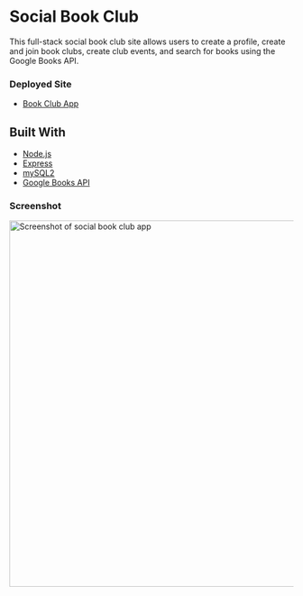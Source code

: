 # Social Book Club
This full-stack social book club site allows users to create a profile, create and join book clubs, create club events, and search for books using the Google Books API.

### Deployed Site
* [Book Club App](https://beluga2.herokuapp.com/) 

## Built With

* [Node.js](https://nodejs.org/en/)
* [Express](https://www.npmjs.com/package/express)
* [mySQL2](https://www.npmjs.com/package/mysql2)
* [Google Books API](https://developers.google.com/books/)
### Screenshot
<img src="https://allisonmchamplin.github.io/assets/images/bookclub.jpg" width="650" title="Screenshot of social book club app">

